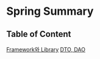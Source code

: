 # Spring Summary

## Table of Content

[Framework와 Library](https://github.com/Jinuk93/TIL/blob/master/Spring/Spring%20Summary/docs/Framework%EC%99%80%20Library.md)
[DTO, DAO](https://github.com/Jinuk93/TIL/blob/master/Spring/Spring%20Summary/docs/DTO%2C%20DAO.md)
